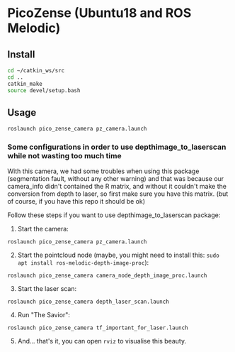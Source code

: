 # PicoZense (Ubuntu18 and ROS Melodic)

## Install


```bash
cd ~/catkin_ws/src
cd ..
catkin_make 
source devel/setup.bash
```


## Usage 

```bash
roslaunch pico_zense_camera pz_camera.launch
```

### Some configurations in order to use depthimage_to_laserscan while not wasting too much time

With this camera, we had some troubles when using this package (segmentation fault, without any other warning) and that was because our camera_info didn't contained the R matrix, and without it couldn't make the conversion from depth to laser, so first make sure you have this matrix. (but of course, if you have this repo it should be ok)

Follow these steps if you want to use depthimage_to_laserscan package:

1. Start the camera: 

`roslaunch pico_zense_camera pz_camera.launch`

2. Start the pointcloud node (maybe, you might need to install this: `sudo apt install ros-melodic-depth-image-proc`):

`roslaunch pico_zense_camera camera_node_depth_image_proc.launch`

3. Start the laser scan: 

`roslaunch pico_zense_camera depth_laser_scan.launch`

4. Run "The Savior": 

`roslaunch pico_zense_camera tf_important_for_laser.launch`

5. And... that's it, you can open `rviz` to visualise this beauty.
